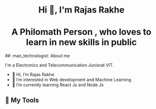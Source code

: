 <h1 align="center">Hi 👋, I'm Rajas Rakhe</h1>
<h1 align="center">A Philomath Person , who loves to learn in new skills in public</h1>
## :man_technologist: About me

I'm a Electronics and Telecommunication Juniorat VIT.
- 👋 Hi, I’m Rajas Rakhe
- 👀 I’m interested in Web development and Machine Learning 
- 🌱 I’m currently learning React Js and Node Js

## :toolbox: My Tools
